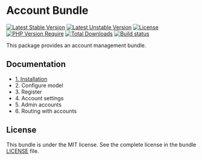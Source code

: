# Account Bundle

[![Latest Stable Version](https://poser.pugx.org/softspring/account-bundle/v/stable.svg)](https://packagist.org/packages/softspring/account-bundle)
[![Latest Unstable Version](https://poser.pugx.org/softspring/account-bundle/v/unstable.svg)](https://packagist.org/packages/softspring/account-bundle)
[![License](https://poser.pugx.org/softspring/account-bundle/license.svg)](https://packagist.org/packages/softspring/account-bundle)
[![PHP Version Require](http://poser.pugx.org/softspring/account-bundle/require/php)](https://packagist.org/packages/softspring/account-bundle)
[![Total Downloads](https://poser.pugx.org/softspring/account-bundle/downloads)](https://packagist.org/packages/softspring/account-bundle)
[![Build status](https://github.com/softspring/account-bundle/actions/workflows/php.yml/badge.svg?branch=5.0)](https://github.com/softspring/account-bundle/actions/workflows/php.yml)

This package provides an account management bundle.

## Documentation

* [1. Installation](docs/1_installation.md)
* 2\. Configure model
* 3\. Register
* 4\. Account settings
* 5\. Admin accounts
* 6\. Routing with accounts

## License

This bundle is under the MIT license. See the complete license in the bundle [LICENSE](LICENSE) file.
